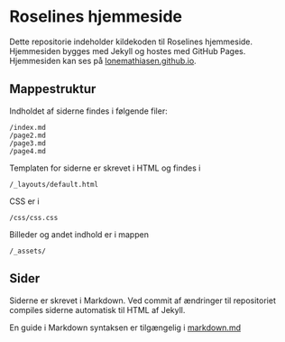 # Roselines hjemmeside
Dette repositorie indeholder kildekoden til Roselines hjemmeside. Hjemmesiden bygges med Jekyll og hostes med GitHub Pages. Hjemmesiden kan ses på [lonemathiasen.github.io](http://lonemathiasen.github.io).

## Mappestruktur
Indholdet af siderne findes i følgende filer:
```
/index.md
/page2.md
/page3.md
/page4.md
```

Templaten for siderne er skrevet i HTML og findes i
```
/_layouts/default.html
```

CSS er i
```
/css/css.css
```

Billeder og andet indhold er i mappen
```
/_assets/
```

## Sider
Siderne er skrevet i Markdown. Ved commit af ændringer til repositoriet compiles siderne automatisk til HTML af Jekyll.

En guide i Markdown syntaksen er tilgængelig i [markdown.md](http://lonemathiasen.github.io/markdown.html)
